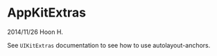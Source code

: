 AppKitExtras
============
2014/11/26
Hoon H.






See `UIKitExtras` documentation to see how to use autolayout-anchors.